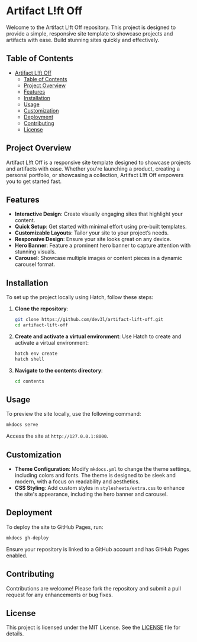 # Artifact L!ft Off

Welcome to the Artifact L!ft Off repository. This project is designed to provide a simple, responsive site template to showcase projects and artifacts with ease. Build stunning sites quickly and effectively.

## Table of Contents

- [Artifact L!ft Off](#artifact-lft-off)
  - [Table of Contents](#table-of-contents)
  - [Project Overview](#project-overview)
  - [Features](#features)
  - [Installation](#installation)
  - [Usage](#usage)
  - [Customization](#customization)
  - [Deployment](#deployment)
  - [Contributing](#contributing)
  - [License](#license)

## Project Overview

Artifact L!ft Off is a responsive site template designed to showcase projects and artifacts with ease. Whether you're launching a product, creating a personal portfolio, or showcasing a collection, Artifact L!ft Off empowers you to get started fast.

## Features

- **Interactive Design**: Create visually engaging sites that highlight your content.
- **Quick Setup**: Get started with minimal effort using pre-built templates.
- **Customizable Layouts**: Tailor your site to your project’s needs.
- **Responsive Design**: Ensure your site looks great on any device.
- **Hero Banner**: Feature a prominent hero banner to capture attention with stunning visuals.
- **Carousel**: Showcase multiple images or content pieces in a dynamic carousel format.

## Installation

To set up the project locally using Hatch, follow these steps:

1. **Clone the repository**:

   ```bash
   git clone https://github.com/dev3l/artifact-lift-off.git
   cd artifact-lift-off
   ```

2. **Create and activate a virtual environment**:
   Use Hatch to create and activate a virtual environment:

   ```bash
   hatch env create
   hatch shell
   ```

3. **Navigate to the contents directory**:

   ```bash
   cd contents
   ```

## Usage

To preview the site locally, use the following command:

```bash
mkdocs serve
```

Access the site at `http://127.0.0.1:8000`.

## Customization

- **Theme Configuration**: Modify `mkdocs.yml` to change the theme settings, including colors and fonts. The theme is designed to be sleek and modern, with a focus on readability and aesthetics.
- **CSS Styling**: Add custom styles in `stylesheets/extra.css` to enhance the site's appearance, including the hero banner and carousel.

## Deployment

To deploy the site to GitHub Pages, run:

```bash
mkdocs gh-deploy
```

Ensure your repository is linked to a GitHub account and has GitHub Pages enabled.

## Contributing

Contributions are welcome! Please fork the repository and submit a pull request for any enhancements or bug fixes.

## License

This project is licensed under the MIT License. See the [LICENSE](LICENSE) file for details.
